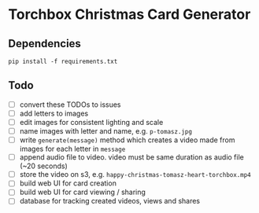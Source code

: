 # Torchbox Christmas Card Generator

## Dependencies

```
pip install -f requirements.txt
```

## Todo

 - [ ] convert these TODOs to issues
 - [ ] add letters to images
 - [ ] edit images for consistent lighting and scale
 - [ ] name images with letter and name, e.g. `p-tomasz.jpg`
 - [ ] write `generate(message)` method which creates a video made from images for each letter in `message`
 - [ ] append audio file to video. video must be same duration as audio file (~20 seconds)
 - [ ] store the video on s3, e.g. `happy-christmas-tomasz-heart-torchbox.mp4`
 - [ ] build web UI for card creation
 - [ ] build web UI for card viewing / sharing
 - [ ] database for tracking created videos, views and shares
